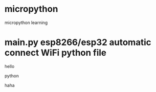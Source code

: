 # micropython

micropython learning

# main.py esp8266/esp32 automatic connect WiFi python file


hello

python


haha
